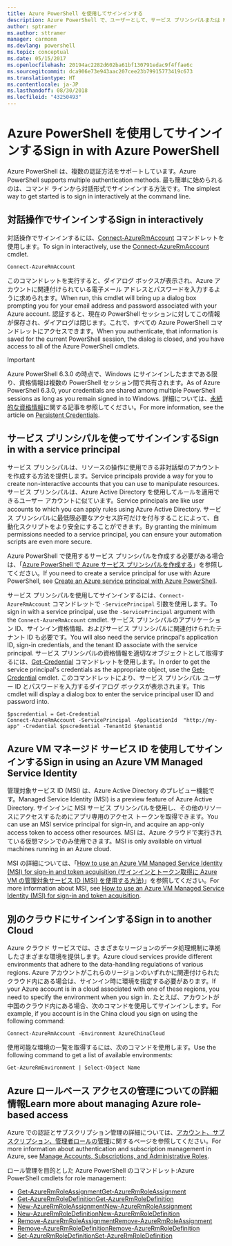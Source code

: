 ```yaml
---
title: Azure PowerShell を使用してサインインする
description: Azure PowerShell で、ユーザーとして、サービス プリンシパルまたは MSI を使用してサインインする方法。
author: sptramer
ms.author: sttramer
manager: carmonm
ms.devlang: powershell
ms.topic: conceptual
ms.date: 05/15/2017
ms.openlocfilehash: 20194ac2282d602ba61bf130791edac9f4ffae6c
ms.sourcegitcommit: dca906e73e943aac207cee23b79915773419c673
ms.translationtype: HT
ms.contentlocale: ja-JP
ms.lasthandoff: 08/30/2018
ms.locfileid: "43250493"
---
```

# <a name="sign-in-with-azure-powershell"></a><span data-ttu-id="c1eca-103">Azure PowerShell を使用してサインインする</span><span class="sxs-lookup"><span data-stu-id="c1eca-103">Sign in with Azure PowerShell</span></span>

<span data-ttu-id="c1eca-104">Azure PowerShell は、複数の認証方法をサポートしています。</span><span class="sxs-lookup"><span data-stu-id="c1eca-104">Azure PowerShell supports multiple authentication methods.</span></span> <span data-ttu-id="c1eca-105">最も簡単に始められるのは、コマンド ラインから対話形式でサインインする方法です。</span><span class="sxs-lookup"><span data-stu-id="c1eca-105">The simplest way to get started is to sign in interactively at the command line.</span></span>

## <a name="sign-in-interactively"></a><span data-ttu-id="c1eca-106">対話操作でサインインする</span><span class="sxs-lookup"><span data-stu-id="c1eca-106">Sign in interactively</span></span>

<span data-ttu-id="c1eca-107">対話操作でサインインするには、[Connect-AzureRmAccount](/powershell/module/azurerm.profile/connect-azurermaccount) コマンドレットを使用します。</span><span class="sxs-lookup"><span data-stu-id="c1eca-107">To sign in interactively, use the [Connect-AzureRmAccount](/powershell/module/azurerm.profile/connect-azurermaccount) cmdlet.</span></span>

```azurepowershell
Connect-AzureRmAccount
```

<span data-ttu-id="c1eca-108">このコマンドレットを実行すると、ダイアログ ボックスが表示され、Azure アカウントに関連付けられている電子メール アドレスとパスワードを入力するように求められます。</span><span class="sxs-lookup"><span data-stu-id="c1eca-108">When run, this cmdlet will bring up a dialog box prompting you for your email address and password associated with your Azure account.</span></span> <span data-ttu-id="c1eca-109">認証すると、現在の PowerShell セッションに対してこの情報が保存され、ダイアログは閉じます。これで、すべての Azure PowerShell コマンドレットにアクセスできます。</span><span class="sxs-lookup"><span data-stu-id="c1eca-109">When you authenticate, that information is saved for the current PowerShell session, the dialog is closed, and you have access to all of the Azure PowerShell cmdlets.</span></span>

> [!IMPORTANT]
> <span data-ttu-id="c1eca-110">Azure PowerShell 6.3.0 の時点で、Windows にサインインしたままである限り、資格情報は複数の PowerShell セッション間で共有されます。</span><span class="sxs-lookup"><span data-stu-id="c1eca-110">As of Azure PowerShell 6.3.0, your credentials are shared among multiple PowerShell sessions as long as you remain signed in to Windows.</span></span> <span data-ttu-id="c1eca-111">詳細については、[永続的な資格情報](context-persistence.md)に関する記事を参照してください。</span><span class="sxs-lookup"><span data-stu-id="c1eca-111">For more information, see the article on [Persistent Credentials](context-persistence.md).</span></span>

## <a name="sign-in-with-a-service-principal"></a><span data-ttu-id="c1eca-112">サービス プリンシパルを使ってサインインする</span><span class="sxs-lookup"><span data-stu-id="c1eca-112">Sign in with a service principal</span></span>

<span data-ttu-id="c1eca-113">サービス プリンシパルは、リソースの操作に使用できる非対話型のアカウントを作成する方法を提供します。</span><span class="sxs-lookup"><span data-stu-id="c1eca-113">Service principals provide a way for you to create non-interactive accounts that you can use to manipulate resources.</span></span> <span data-ttu-id="c1eca-114">サービス プリンシパルは、Azure Active Directory を使用してルールを適用できるユーザー アカウントに似ています。</span><span class="sxs-lookup"><span data-stu-id="c1eca-114">Service principals are like user accounts to which you can apply rules using Azure Active Directory.</span></span> <span data-ttu-id="c1eca-115">サービス プリンシパルに最低限必要なアクセス許可だけを付与することによって、自動化スクリプトをより安全にすることができます。</span><span class="sxs-lookup"><span data-stu-id="c1eca-115">By granting the minimum permissions needed to a service principal, you can ensure your automation scripts are even more secure.</span></span>

<span data-ttu-id="c1eca-116">Azure PowerShell で使用するサービス プリンシパルを作成する必要がある場合は、「[Azure PowerShell で Azure サービス プリンシパルを作成する](create-azure-service-principal-azureps.md)」を参照してください。</span><span class="sxs-lookup"><span data-stu-id="c1eca-116">If you need to create a service principal for use with Azure PowerShell, see [Create an Azure service principal with Azure PowerShell](create-azure-service-principal-azureps.md).</span></span>

<span data-ttu-id="c1eca-117">サービス プリンシパルを使用してサインインするには、`Connect-AzureRmAccount` コマンドレットで `-ServicePrincipal` 引数を使用します。</span><span class="sxs-lookup"><span data-stu-id="c1eca-117">To sign in with a service principal, use the `-ServicePrincipal` argument with the `Connect-AzureRmAccount` cmdlet.</span></span> <span data-ttu-id="c1eca-118">サービス プリンシパルのアプリケーション ID、サインイン資格情報、およびサービス プリンシパルに関連付けられたテナント ID も必要です。</span><span class="sxs-lookup"><span data-stu-id="c1eca-118">You will also need the service princpal's application ID, sign-in credentials, and the tenant ID associate with the service principal.</span></span> <span data-ttu-id="c1eca-119">サービス プリンシパルの資格情報を適切なオブジェクトとして取得するには、[Get-Credential](/powershell/module/microsoft.powershell.security/get-credential) コマンドレットを使用します。</span><span class="sxs-lookup"><span data-stu-id="c1eca-119">In order to get the service principal's credentials as the appropriate object, use the [Get-Credential](/powershell/module/microsoft.powershell.security/get-credential) cmdlet.</span></span> <span data-ttu-id="c1eca-120">このコマンドレットにより、サービス プリンシパル ユーザー ID とパスワードを入力するダイアログ ボックスが表示されます。</span><span class="sxs-lookup"><span data-stu-id="c1eca-120">This cmdlet will display a dialog box to enter the service principal user ID and password into.</span></span>

```azurepowershell-interactive
$pscredential = Get-Credential
Connect-AzureRmAccount -ServicePrincipal -ApplicationId  "http://my-app" -Credential $pscredential -TenantId $tenantid
```

## <a name="sign-in-using-an-azure-vm-managed-service-identity"></a><span data-ttu-id="c1eca-121">Azure VM マネージド サービス ID を使用してサインインする</span><span class="sxs-lookup"><span data-stu-id="c1eca-121">Sign in using an Azure VM Managed Service Identity</span></span>

<span data-ttu-id="c1eca-122">管理対象サービス ID (MSI) は、Azure Active Directory のプレビュー機能です。</span><span class="sxs-lookup"><span data-stu-id="c1eca-122">Managed Service Identity (MSI) is a preview feature of Azure Active Directory.</span></span> <span data-ttu-id="c1eca-123">サインインに MSI サービス プリンシパルを使用し、その他のリソースにアクセスするためにアプリ専用のアクセス トークンを取得できます。</span><span class="sxs-lookup"><span data-stu-id="c1eca-123">You can use an MSI service principal for sign-in, and acquire an app-only access token to access other resources.</span></span> <span data-ttu-id="c1eca-124">MSI は、Azure クラウドで実行されている仮想マシンでのみ使用できます。</span><span class="sxs-lookup"><span data-stu-id="c1eca-124">MSI is only available on virtual machines running in an Azure cloud.</span></span>

<span data-ttu-id="c1eca-125">MSI の詳細については、「[How to use an Azure VM Managed Service Identity (MSI) for sign-in and token acquisition (サインインとトークン取得に Azure VM の管理対象サービス ID (MSI) を使用する方法)](/azure/active-directory/msi-how-to-get-access-token-using-msi)」を参照してください。</span><span class="sxs-lookup"><span data-stu-id="c1eca-125">For more information about MSI, see [How to use an Azure VM Managed Service Identity (MSI) for sign-in and token acquisition](/azure/active-directory/msi-how-to-get-access-token-using-msi).</span></span>

## <a name="sign-in-to-another-cloud"></a><span data-ttu-id="c1eca-126">別のクラウドにサインインする</span><span class="sxs-lookup"><span data-stu-id="c1eca-126">Sign in to another Cloud</span></span>

<span data-ttu-id="c1eca-127">Azure クラウド サービスでは、さまざまなリージョンのデータ処理規制に準拠したさまざまな環境を提供します。</span><span class="sxs-lookup"><span data-stu-id="c1eca-127">Azure cloud services provide different environments that adhere to the data-handling regulations of various regions.</span></span> <span data-ttu-id="c1eca-128">Azure アカウントがこれらのリージョンのいずれかに関連付けられたクラウド内にある場合は、サインイン時に環境を指定する必要があります。</span><span class="sxs-lookup"><span data-stu-id="c1eca-128">If your Azure account is in a cloud associated with one of these regions, you need to specify the environment when you sign in.</span></span> <span data-ttu-id="c1eca-129">たとえば、アカウントが中国のクラウド内にある場合、次のコマンドを使用してサインインします。</span><span class="sxs-lookup"><span data-stu-id="c1eca-129">For example, if you account is in the China cloud you sign on using the following command:</span></span>

```azurepowershell-interactive
Connect-AzureRmAccount -Environment AzureChinaCloud
```

<span data-ttu-id="c1eca-130">使用可能な環境の一覧を取得するには、次のコマンドを使用します。</span><span class="sxs-lookup"><span data-stu-id="c1eca-130">Use the following command to get a list of available environments:</span></span>

```azurepowershell-interactive
Get-AzureRmEnvironment | Select-Object Name
```

## <a name="learn-more-about-managing-azure-role-based-access"></a><span data-ttu-id="c1eca-131">Azure ロールベース アクセスの管理についての詳細情報</span><span class="sxs-lookup"><span data-stu-id="c1eca-131">Learn more about managing Azure role-based access</span></span>

<span data-ttu-id="c1eca-132">Azure での認証とサブスクリプション管理の詳細については、[アカウント、サブスクリプション、管理者ロールの管理](/azure/active-directory/role-based-access-control-configure)に関するページを参照してください。</span><span class="sxs-lookup"><span data-stu-id="c1eca-132">For more information about authentication and subscription management in Azure, see [Manage Accounts, Subscriptions, and Administrative Roles](/azure/active-directory/role-based-access-control-configure).</span></span>

<span data-ttu-id="c1eca-133">ロール管理を目的とした Azure PowerShell のコマンドレット:</span><span class="sxs-lookup"><span data-stu-id="c1eca-133">Azure PowerShell cmdlets for role management:</span></span>

* [<span data-ttu-id="c1eca-134">Get-AzureRmRoleAssignment</span><span class="sxs-lookup"><span data-stu-id="c1eca-134">Get-AzureRmRoleAssignment</span></span>](/powershell/module/AzureRM.Resources/Get-AzureRmRoleAssignment)
* [<span data-ttu-id="c1eca-135">Get-AzureRmRoleDefinition</span><span class="sxs-lookup"><span data-stu-id="c1eca-135">Get-AzureRmRoleDefinition</span></span>](/powershell/module/AzureRM.Resources/Get-AzureRmRoleDefinition)
* [<span data-ttu-id="c1eca-136">New-AzureRmRoleAssignment</span><span class="sxs-lookup"><span data-stu-id="c1eca-136">New-AzureRmRoleAssignment</span></span>](/powershell/module/AzureRM.Resources/New-AzureRmRoleAssignment)
* [<span data-ttu-id="c1eca-137">New-AzureRmRoleDefinition</span><span class="sxs-lookup"><span data-stu-id="c1eca-137">New-AzureRmRoleDefinition</span></span>](/powershell/module/AzureRM.Resources/New-AzureRmRoleDefinition)
* [<span data-ttu-id="c1eca-138">Remove-AzureRmRoleAssignment</span><span class="sxs-lookup"><span data-stu-id="c1eca-138">Remove-AzureRmRoleAssignment</span></span>](/powershell/module/AzureRM.Resources/Remove-AzureRmRoleAssignment)
* [<span data-ttu-id="c1eca-139">Remove-AzureRmRoleDefinition</span><span class="sxs-lookup"><span data-stu-id="c1eca-139">Remove-AzureRmRoleDefinition</span></span>](/powershell/module/AzureRM.Resources/Remove-AzureRmRoleDefinition)
* [<span data-ttu-id="c1eca-140">Set-AzureRmRoleDefinition</span><span class="sxs-lookup"><span data-stu-id="c1eca-140">Set-AzureRmRoleDefinition</span></span>](/powershell/moduel/AzureRM.Resources/Set-AzureRmRoleDefinition)
